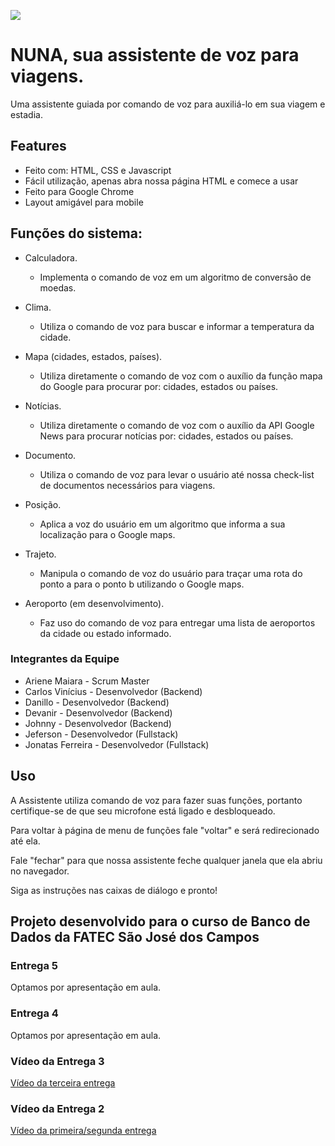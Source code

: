 ![](https://i.ibb.co/jMf6yxy/assistente5.png)

# NUNA, sua assistente de voz para viagens.

Uma assistente guiada por comando de voz para auxiliá-lo em sua viagem e estadia.

## Features

- Feito com: HTML, CSS e Javascript
- Fácil utilização, apenas abra nossa página HTML e comece a usar
- Feito para Google Chrome
- Layout amigável para mobile

## Funções do sistema:

- Calculadora.
    - Implementa o comando de voz em um algoritmo de conversão de moedas.

- Clima.
    - Utiliza o comando de voz para buscar e informar a temperatura da cidade.

- Mapa (cidades, estados, países).
    - Utiliza diretamente o comando de voz com o auxílio da função mapa do Google para procurar por: cidades, estados ou países.

- Notícias.
    - Utiliza diretamente o comando de voz com o auxílio da API Google News para procurar notícias por: cidades, estados ou países.

- Documento.
    - Utiliza o comando de voz para levar o usuário até nossa check-list de documentos necessários para viagens.

- Posição.
    - Aplica a voz do usuário em um algoritmo que informa a sua localização para o Google maps.

- Trajeto.
    - Manipula o comando de voz do usuário para traçar uma rota do ponto a para o ponto b utilizando o Google maps.

- Aeroporto (em desenvolvimento).
    - Faz uso do comando de voz para entregar uma lista de aeroportos da cidade ou estado informado.

### Integrantes da Equipe

- Ariene Maiara - Scrum Master
- Carlos Vinícius - Desenvolvedor (Backend)
- Danillo - Desenvolvedor (Backend)
- Devanir - Desenvolvedor (Backend)
- Johnny - Desenvolvedor (Backend)
- Jeferson - Desenvolvedor (Fullstack)
- Jonatas Ferreira - Desenvolvedor (Fullstack)

## Uso

A Assistente utiliza comando de voz para fazer suas funções, portanto certifique-se de que seu microfone está ligado e desbloqueado.

Para voltar à página de menu de funções fale "voltar" e será redirecionado até ela.

Fale "fechar" para que nossa assistente feche qualquer janela que ela abriu no navegador. 

Siga as instruções nas caixas de diálogo e pronto!

## Projeto desenvolvido para o curso de Banco de Dados da FATEC São José dos Campos

### Entrega 5
Optamos por apresentação em aula.

### Entrega 4
Optamos por apresentação em aula.

### Vídeo da Entrega 3
[Vídeo da terceira entrega](https://www.loom.com/share/620975322c244b12bfc26a5ca0351037)

### Vídeo da Entrega 2
[Vídeo da primeira/segunda entrega](https://www.loom.com/share/fa1e0fa0c4724228a0d2edfdfc510cff)
